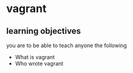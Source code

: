 # vagrant
## learning objectives
you are to be able to teach anyone the following
* What is vagrant
* Who wrote vagrant
